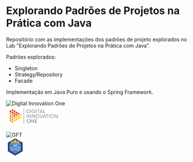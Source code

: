 # Explorando Padrões de Projetos na Prática com Java

Repositório com as implementações dos padrões de projeto explorados no Lab "Explorando Padrões de Projetos na Prática com Java". 

Padrões explorados:

- Singleton
- Strategy/Repository
- Facade



Implementação em Java Puro e usando o Spring Framework.

![Digital Innovation One](https://digitalinnovation.one)
<br><a href="https://digitalinnovation.one" target="_blank"> <img src="https://raw.githubusercontent.com/jorgelucas77/logotipos/main/dio.png" width="150" /></a>


![GFT](https://gft.com)
<br><a href="https://gft.com" target="_blank"> <img src="https://raw.githubusercontent.com/jorgelucas77/logotipos/main/gft1.png" width="50" /></a>
